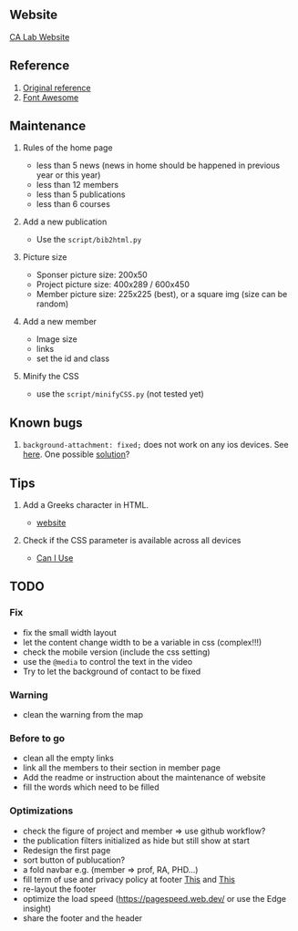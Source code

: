 ## Website
[CA Lab Website](https://chunyen-chen.github.io/Calab-new-web.github.io/)


## Reference
1. [Original reference](https://github.com/learning-zone/website-templates)
1. [Font Awesome](https://fontawesome.com/v6/download)


## Maintenance
1. Rules of the home page
   * less than 5 news (news in home should be happened in previous year or this year)
   * less than 12 members
   * less than 5 publications
   * less than 6 courses

1. Add a new publication
   * Use the `script/bib2html.py`

1. Picture size
   * Sponser picture size: 200x50
   * Project picture size: 400x289 / 600x450
   * Member  picture size: 225x225 (best), or a square img (size can be random)

1. Add a new member
   * Image size
   * links
   * set the id and class

1. Minify the CSS
   * use the `script/minifyCSS.py` (not tested yet)

## Known bugs
1. `background-attachment: fixed;` does not work on any ios devices. See [here](https://caniuse.com/?search=background-attachment%3A).
One possible [solution](https://stackoverflow.com/questions/26372127/background-fixed-no-repeat-not-working-on-mobile)?

## Tips
1. Add a Greeks character in HTML.
   * [website](https://www.thoughtco.com/html-codes-greek-characters-4062212)

1. Check if the CSS parameter is available across all devices
   * [Can I Use](https://caniuse.com/)

## TODO
### Fix
* fix the small width layout
* let the content change width to be a variable in css (complex!!!)
* check the mobile version (include the css setting)
* use the `@media` to control the text in the video
* Try to let the background of contact to be fixed

### Warning
* clean the warning from the map

### Before to go
* clean all the empty links
* link all the members to their section in member page
* Add the readme or instruction about the maintenance of website
* fill the words which need to be filled

### Optimizations
* check the figure of project and member => use github workflow?
* the publication filters initialized as hide but still show at start
* Redesign the first page
* sort button of publucation?
* a fold navbar e.g. (member => prof, RA, PHD...)
* fill term of use and privacy policy at footer [This](https://www.termsofusegenerator.net) and  [This](https://termify.io/privacy-policy-generator?gad_source=1&gclid=CjwKCAiAopuvBhBCEiwAm8jaMSbkpk0Mk7J4fZngmu3RuioKEHaxlYKaBKgx_55PW-REAaizBIze5BoC0NIQAvD_BwE)
* re-layout the footer
* optimize the load speed (https://pagespeed.web.dev/ or use the Edge insight)
* share the footer and the header
